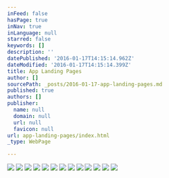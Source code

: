 ```yaml
---
inFeed: false
hasPage: true
inNav: true
inLanguage: null
starred: false
keywords: []
description: ''
datePublished: '2016-01-17T14:15:14.962Z'
dateModified: '2016-01-17T14:15:14.399Z'
title: App Landing Pages
author: []
sourcePath: _posts/2016-01-17-app-landing-pages.md
published: true
authors: []
publisher:
  name: null
  domain: null
  url: null
  favicon: null
url: app-landing-pages/index.html
_type: WebPage

---
```

![](https://the-grid-user-content.s3-us-west-2.amazonaws.com/1b775a81-37d4-4a18-8ccb-6f124f5ffc17.jpg)
![](https://the-grid-user-content.s3-us-west-2.amazonaws.com/fe6386b0-2314-495f-8567-033304a7266c.jpg)
![](https://s3-us-west-2.amazonaws.com/the-grid-img/p/b71c8ea369932b80d6ddca1a8a2924444b0d9b56.jpg)
![](https://the-grid-user-content.s3-us-west-2.amazonaws.com/e9064fb7-1387-44da-a843-8ff8bcfc87bb.jpg)
![](https://s3-us-west-2.amazonaws.com/the-grid-img/p/82120ff2c24c99c3a0d726941bf6acc13864262b.jpg)
![](https://s3-us-west-2.amazonaws.com/the-grid-img/p/1aba0dbe0b06294d0c67424683380d4ab78282f6.jpg)
![](https://s3-us-west-2.amazonaws.com/the-grid-img/p/b9cc82ab01ce3ccb7349ff3f92e1679d416319d3.jpg)
![](https://the-grid-user-content.s3-us-west-2.amazonaws.com/10478b31-7cdf-40fc-aa9e-3141a218d5e8.jpg)
![](https://the-grid-user-content.s3-us-west-2.amazonaws.com/4d36a86d-a4f6-445a-bc7b-3a3c2ea2d589.jpg)
![](https://the-grid-user-content.s3-us-west-2.amazonaws.com/967ff798-7d1f-43d4-8850-26cad392a260.jpg)
![](https://the-grid-user-content.s3-us-west-2.amazonaws.com/f01d3e17-ee2c-472a-b9ae-2711112da8c0.jpg)
![](https://the-grid-user-content.s3-us-west-2.amazonaws.com/d9ca54f3-78f4-4b9c-919d-8d52e9d0bff6.jpg)
![](https://the-grid-user-content.s3-us-west-2.amazonaws.com/02657d15-7d94-4a8c-b95b-15b175bcdb46.jpg)